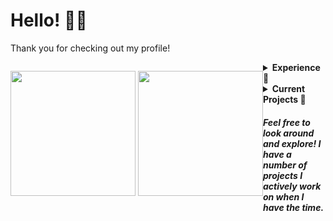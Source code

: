# Hello! 👋🏼

Thank you for checking out my profile!

<p align="center" style="float:left">
  <img height="200em" src="https://github-readme-stats.vercel.app/api?username=atriusx&bg_color=45,8052FF,5555FF&text_color=FFFFFF&title_color=21FFFF&icon_color=21FFFF&hide_border=true&border_radius=10&include_all_commits=true&count_private=true&custom_title=Github%20Stats" />
  <img height="200em" src="https://github-readme-stats.vercel.app/api/top-langs/?username=atriusx&layout=compact&bg_color=45,D82C20,FF5555&text_color=FFFFFF&title_color=FFF&icon_color=21FFFF&hide_border=true&border_radius=10&include_all_commits=true&count_private=true&custom_title=Language%20Breakdown&langs_count=8" />
</p>
<details>
  <summary><b>Experience 📝</b></summary>
  
  # What I've Worked With
  
  This is a shortlist of all the tools I've worked with over time!
  <div align="justify">
      <img src="https://img.shields.io/badge/Java-ED8B00?style=for-the-badge&logo=java&logoColor=white">
      <img src="https://img.shields.io/badge/Kotlin-7F52FF?&style=for-the-badge&logo=kotlin&logoColor=white">
      <img src="https://img.shields.io/badge/JavaScript-323330?style=for-the-badge&logo=javascript&logoColor=F7DF1E">
      <img src="https://img.shields.io/badge/TypeScript-007ACC?style=for-the-badge&logo=typescript&logoColor=white">
      <img src="https://img.shields.io/badge/Python-14354C?style=for-the-badge&logo=python&logoColor=white">
      <img src="https://img.shields.io/badge/HTML-E44D26?style=for-the-badge&logo=html5&logoColor=white">
      <img src="https://img.shields.io/badge/CSS-379AD6?style=for-the-badge&logo=css3&logoColor=white">
      <img src="https://img.shields.io/badge/P5.js-ED225D?style=for-the-badge&logo=p5.js&logoColor=white">
      <img src="https://img.shields.io/badge/Socket.io-000?style=for-the-badge&logo=socket.io&logoColor=white">
      <img src="https://img.shields.io/badge/React-10DAFF?style=for-the-badge&logo=react&logoColor=white">
      <img src="https://img.shields.io/badge/Next.js-000?style=for-the-badge&logo=next.js&logoColor=white">
      <img src="https://img.shields.io/badge/Express.js-313131?style=for-the-badge&logo=express&logoColor=white">
      <img src="https://img.shields.io/badge/JDA-994BDC?style=for-the-badge">
      <img src="https://img.shields.io/badge/Jetpack_Compose-4285F4?style=for-the-badge&logo=jetpackcompose&logoColor=white">
      <img src="https://img.shields.io/badge/Git-F05032?style=for-the-badge&logo=git&logoColor=white">
      <img src="https://img.shields.io/badge/Github-181717?style=for-the-badge&logo=github&logoColor=white">
      <img src="https://img.shields.io/badge/Gitlab-FCA121?style=for-the-badge&logo=gitlab&logoColor=white">
      <img src="https://img.shields.io/badge/Gradle-02303A?style=for-the-badge&logo=gradle&logoColor=white">
      <img src="https://img.shields.io/badge/NPM-CB3837?style=for-the-badge&logo=npm&logoColor=white">
      <img src="https://img.shields.io/badge/Yarn-2C8EBB?style=for-the-badge&logo=yarn&logoColor=white">
      <img src="https://img.shields.io/badge/IntelliJ-000?style=for-the-badge&logo=intellijidea&logoColor=white">
      <img src="https://img.shields.io/badge/vscode-007ACC?style=for-the-badge&logo=visualstudiocode&logoColor=white">
      <img src="https://img.shields.io/badge/Docker-2496ED?style=for-the-badge&logo=docker&logoColor=white">
      <img src="https://img.shields.io/badge/Redis-DC382D?style=for-the-badge&logo=redis&logoColor=white">
      <img src="https://img.shields.io/badge/Postgres-4169E1?style=for-the-badge&logo=postgresql&logoColor=white">
      <img src="https://img.shields.io/badge/Paper_MC-5555FF?style=for-the-badge&logo=papermc&logoColor=white">
  </div>

  ## Other Things I Want To Explore

  <div align="justify">
      <img src="https://img.shields.io/badge/AWS-232F3E?style=for-the-badge&logo=amazonaws&logoColor=white">
      <img src="https://img.shields.io/badge/Spring-6DB33F?style=for-the-badge&logo=spring&logoColor=white">
      <img src="https://img.shields.io/badge/Spring_Boot-6DB33F?style=for-the-badge&logo=springboot&logoColor=white">
      <img src="https://img.shields.io/badge/Appwrite-F02E65?style=for-the-badge&logo=appwrite&logoColor=white">
  </div>
</details>
<details>
  <summary><b>Current Projects 🚀</b></summary>
  
  ## Active Projects

  <div align="justify">  
    <img src="https://img.shields.io/badge/Waystones-8934eb?style=for-the-badge&url=https://github.com/AtriusX/Waystones/" />
  </div>    
  
  ## Inactive Projects
  
  <div align="justify">
    <img src="https://img.shields.io/badge/DungeonKit-7F52FF?style=for-the-badge&url=https://github.com/AtriusX/DungeonKit/" />
    <img src="https://img.shields.io/badge/Duelingo-58CC02?style=for-the-badge&url=https://github.com/AtriusX/Duelingo/" />
  </div>
</details>

##### Feel free to look around and explore! I have a number of projects I actively work on when I have the time.
